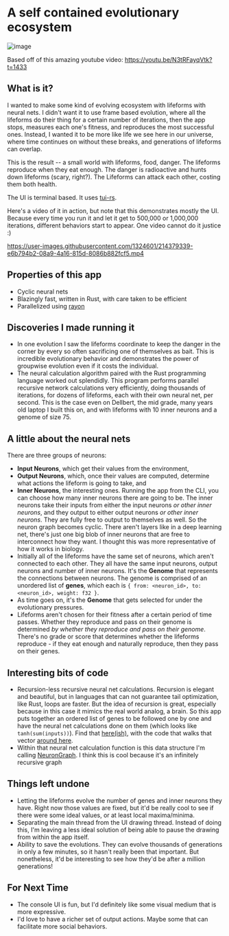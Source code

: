 # A self contained evolutionary ecosystem

![image](https://user-images.githubusercontent.com/1324601/214135720-d1641448-44b4-4993-baeb-b05888d5d603.png)

Based off of this amazing youtube video: https://youtu.be/N3tRFayqVtk?t=1433

## What is it?

I wanted to make some kind of evolving ecosystem with lifeforms with
neural nets. I didn't want it to use frame based evolution, where all the
lifeforms do their thing for a certain number of iterations, then the app
stops, measures each one's fitness, and reproduces the most successful ones.
Instead, I wanted it to be more like life we see here in our
universe, where time continues on without these breaks, and generations of
lifeforms can overlap.

This is the result -- a small world with lifeforms, food, danger. The
lifeforms reproduce when they eat enough. The danger is radioactive and
hunts down lifeforms (scary, right?). The Lifeforms can attack each other,
costing them both health.

The UI is terminal based. It uses [tui-rs](https://github.com/fdehau/tui-rs).

Here's a video of it in action, but note that this demonstrates mostly the UI. Because every time you run it and let it get to 500,000
or 1,000,000 iterations, different behaviors start to appear. One video cannot do it justice :)

https://user-images.githubusercontent.com/1324601/214379339-e6b794b2-08a9-4a16-815d-8086b882fcf5.mp4

## Properties of this app

* Cyclic neural nets
* Blazingly fast, written in Rust, with care taken to be efficient
* Parallelized using [rayon](https://docs.rs/rayon/latest/rayon/)

## Discoveries I made running it

* In one evolution I saw the lifeforms coordinate to keep the danger in the corner by every so often sacrificing one of themselves as bait.
  This is incredible evolutionary behavior and demonstrates the power of groupwise evolution even if it costs the individual.
* The neural calculation algorithm paired with the Rust programming language worked out splendidly.
  This program performs parallel recursive network calculations very efficiently, doing thousands of
  iterations, for dozens of lifeforms, each with their own neural net, per second. This is the case even
  on Dellbert, the mid grade, many years old laptop I built this on, and with lifeforms with 10 inner neurons
  and a genome of size 75.

## A little about the neural nets

There are three groups of neurons:
* **Input Neurons**, which get their values from the environment,
* **Output Neurons**, which, once their values are computed, determine what actions the lifeform is going to take, and
* **Inner Neurons**, the interesting ones. Running the app from the CLI, you can choose how many inner neurons there are going to be.
  The inner neurons take their inputs from either the input neurons _or other inner neurons_, and they output to either output
  neurons _or other inner neurons_. They are fully free to output to themselves as well. So the neuron graph becomes cyclic.
  There aren't layers like in a deep learning net, there's just one big blob of inner neurons that are free to interconnect how they want.
  I thought this was more representative of how it works in biology.
* Initially all of the lifeforms have the same set of neurons, which aren't connected to each other. They all have the same input neurons,
  output neurons and number of inner neurons. It's the **Genome** that represents the connections between neurons. The genome is comprised
  of an unordered list of **genes**, which each is `{ from: <neuron_id>, to: <neuron_id>, weight: f32 }`.
* As time goes on, it's the **Genome** that gets selected for under the evolutionary pressures.
* Lifeforms aren't chosen for their fitness after a certain period of time passes. Whether they reproduce and pass on their genome is determined
  _by whether they reproduce and pass on their genome_. There's no grade or score that determines whether the lifeforms reproduce - if they
  eat enough and naturally reproduce, then they pass on their genes.

## Interesting bits of code

* Recursion-less recursive neural net calculations. Recursion is elegant and beautiful, but in languages
  that can not guarantee tail optimization, like Rust, loops are faster. But the idea of recursion is great, especially
  because in this case it mimics the real world analog, a brain. So this app puts together an ordered list of genes to be
  followed one by one and have the neural net calculations done on them (which looks like `tanh(sum(inputs))`).
  Find that [here(ish)](https://github.com/Aaronik/evolution/blob/master/src/genome.rs#L98), with the code that walks that
  vector [around here](https://github.com/Aaronik/evolution/blob/a16f256aad4712f59ebc4f77d6e37b05c1a92bc5/src/lifeform.rs#L45).
* Within that neural net calculation function is this data structure I'm calling [NeuronGraph](https://github.com/Aaronik/evolution/blob/f8f31aceb834619b3f4342fd77fe4820088f9791/src/genome.rs#L31).
  I think this is cool because it's an infinitely recursive graph

## Things left undone

* Letting the lifeforms evolve the number of genes and inner neurons they have. Right now those values are fixed,
  but it'd be really cool to see if there were some ideal values, or at least local maxima/minima.
* Separating the main thread from the UI drawing thread. Instead of doing this, I'm leaving a less ideal
  solution of being able to pause the drawing from within the app itself.
* Ability to save the evolutions. They can evolve thousands of generations in only a few minutes, so it hasn't really
  been that important. But nonetheless, it'd be interesting to see how they'd be after a million generations!

## For Next Time

* The console UI is fun, but I'd definitely like some visual medium that is more expressive.
* I'd love to have a richer set of output actions. Maybe some that can facilitate more social
  behaviors.

